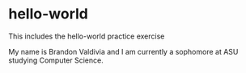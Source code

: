 # hello-world
This includes the hello-world practice exercise

My name is Brandon Valdivia and I am currently a sophomore at ASU studying Computer Science.
